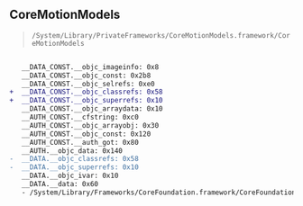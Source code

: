 ## CoreMotionModels

> `/System/Library/PrivateFrameworks/CoreMotionModels.framework/CoreMotionModels`

```diff

   __DATA_CONST.__objc_imageinfo: 0x8
   __DATA_CONST.__objc_const: 0x2b8
   __DATA_CONST.__objc_selrefs: 0xe0
+  __DATA_CONST.__objc_classrefs: 0x58
+  __DATA_CONST.__objc_superrefs: 0x10
   __DATA_CONST.__objc_arraydata: 0x10
   __AUTH_CONST.__cfstring: 0xc0
   __AUTH_CONST.__objc_arrayobj: 0x30
   __AUTH_CONST.__objc_const: 0x120
   __AUTH_CONST.__auth_got: 0x80
   __AUTH.__objc_data: 0x140
-  __DATA.__objc_classrefs: 0x58
-  __DATA.__objc_superrefs: 0x10
   __DATA.__objc_ivar: 0x10
   __DATA.__data: 0x60
   - /System/Library/Frameworks/CoreFoundation.framework/CoreFoundation

```
